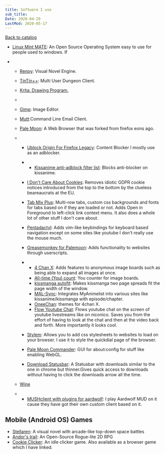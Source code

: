 ```yaml
---
title: Software I use
sub_title: 
Date: 2020-04-29
LastMod: 2020-05-17
---
```


[Back to catalog](https://otaking.xyz/index.html)

- [Linux Mint MATE](https://linuxmint.com/): An Open Source Operating System easy to use for people used to windows. If

- - [Renpy](https://www.renpy.org/): Visual Novel Engine.

  - [TinTin++](https://tintin.mudhalla.net/): Multi User Dungeon Client.

  - [Krita: Drawing Program.](https://krita.org/en/)

  - 

  - [Gimp](https://www.gimp.org/): Image Editor.

  - [Mutt](http://www.mutt.org/):Command Line Email Client.

  - [Pale Moon](https://www.palemoon.org/): A Web Browser that was forked from firefox eons ago.

  - - [Ublock Origin For Firefox Legacy](https://github.com/gorhill/uBlock-for-firefox-legacy): Content Blocker I mostly use as an adblocker.

    - - [Kissanime anti-adblock filter list](https://otaking.xyz/raw.githubusercontent.com/Yumie/kiss-filters/master/filters.txt): Blocks anti-blocker on kissanime.

    - [I Don't Care About Cookies](https://www.i-dont-care-about-cookies.eu/): Removes idiotic GDPR cookie notices introduced from the top to the bottom by the clueless beareaucrats at the EU.

    - [Tab Mix Plus](https://addons.palemoon.org/addon/tab-mix-plus/): Multi-row tabs, custom css backgrounds and fonts for tabs based on if they are loaded or not. Adds Open in Foreground to left-click link context menu. It also does a whole lot of other stuff I don't care about.

    - [Pentadactyl](https://addons.palemoon.org/addon/pentadactyl-community/): Adds vim-like keybindings for keyboard based navigation except on some sites like youtube I don't really use the mouse much.

    - [Greasemonkey for Palemoon](https://github.com/janekptacijarabaci/greasemonkey/releases/tag/3.31.4Fork): Adds functionality to websites through userscripts.

    - - [4 Chan X](https://www.4chan-x.net/): Adds features to anonymous image boards such as being able to expand all images at once.
      - [All-time (You) count](https://github.com/KevinParnell/All-time-You-count): You counter for image boards.
      - [kissmanga autofit](https://otaking.xyz/autofit.html): Makes kissmanga two page spreads fit the page width of the window.
      - [MAL-Sync](https://greasyfork.org/en/scripts/372847-mal-sync): Integrates MyAnimelist into various sites like kissanime/kissmanga with episode/chapter.
      - [OneeChan](https://github.com/KevinParnell/OneeChan): themes for 4chan X.
      - [Flow Youtube Chat](https://greasyfork.org/en/scripts/377491-flow-youtube-chat): Flows youtube chat on the screen of youtube livestreams like on niconico. Saves you from the effort of having to look at the chat and then at the video back and forth. More importantly it looks cool.

    - [Stylem](https://addons.palemoon.org/addon/stylem/): Allows you to add css stylesheets to websites to load on your browser. I use it to style the quickdial page of the browser.

    - [Pale Moon Commander](https://addons.palemoon.org/addon/pm-commander/): GUI for about:config for stuff like enabling WebGL.

    - [Download Statusbar](https://addons.palemoon.org/addon/downloadstatusbar-pm/): A Statusbar with downloads similar to the one in chrome but thinner.Gives quick access to downloads without having to click the downloads arrow all the time.

  - [Wine](https://www.winehq.org/)

  - - [MUSHclient with plugins for aardwolf](http://www.aardwolf.com/play/downloadmc.htm): I play Aardwolf MUD on it cause they have got their own custom client based on it.

## Mobile (Android OS) Games

- [Stellaren](http://ninedux.com/stellaren/): A visual novel with arcade-like top-down space battles
- [Andor's trail](https://f-droid.org/en/packages/com.gpl.rpg.AndorsTrail/): An Open-Source Rogue-lite 2D RPG
- [Cookie Clicker](http://orteil.dashnet.org/cookieclicker/): An idle clicker game. Also available as a browser game which I have linked.
